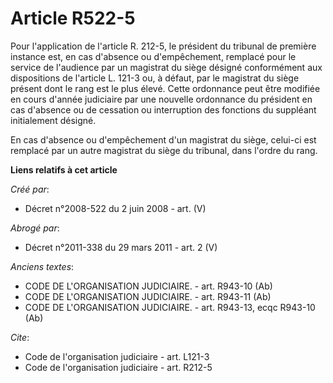 # Article R522-5

Pour l'application de l'article R. 212-5, le président du tribunal de première instance est, en cas d'absence ou
d'empêchement, remplacé pour le service de l'audience par un magistrat du siège désigné conformément aux dispositions de
l'article L. 121-3 ou, à défaut, par le magistrat du siège présent dont le rang est le plus élevé. Cette ordonnance peut être
modifiée en cours d'année judiciaire par une nouvelle ordonnance du président en cas d'absence ou de cessation ou
interruption des fonctions du suppléant initialement désigné. 

En cas d'absence ou d'empêchement d'un magistrat du siège, celui-ci est remplacé par un autre magistrat du siège du tribunal,
dans l'ordre du rang.

**Liens relatifs à cet article**

_Créé par_:

  - Décret n°2008-522 du 2 juin 2008 - art. (V)

_Abrogé par_:

  - Décret n°2011-338 du 29 mars 2011 - art. 2 (V)

_Anciens textes_:

  - CODE DE L'ORGANISATION JUDICIAIRE. - art. R943-10 (Ab)
  - CODE DE L'ORGANISATION JUDICIAIRE. - art. R943-11 (Ab)
  - CODE DE L'ORGANISATION JUDICIAIRE. - art. R943-13, ecqc R943-10 (Ab)

_Cite_:

  - Code de l'organisation judiciaire - art. L121-3
  - Code de l'organisation judiciaire - art. R212-5
